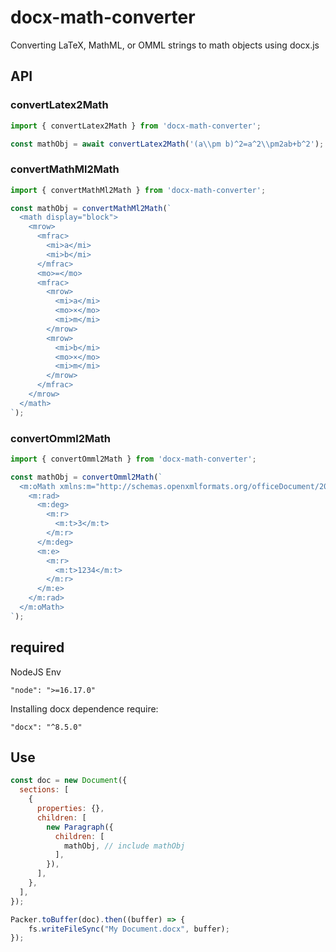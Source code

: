# docx-math-converter
Converting LaTeX, MathML, or OMML strings to math objects using docx.js

## API

### convertLatex2Math

```js
import { convertLatex2Math } from 'docx-math-converter';

const mathObj = await convertLatex2Math('(a\\pm b)^2=a^2\\pm2ab+b^2');
```

### convertMathMl2Math

```js
import { convertMathMl2Math } from 'docx-math-converter';

const mathObj = convertMathMl2Math(`
  <math display="block">
    <mrow>
      <mfrac>
        <mi>a</mi>
        <mi>b</mi>
      </mfrac>
      <mo>=</mo>
      <mfrac>
        <mrow>
          <mi>a</mi>
          <mo>×</mo>
          <mi>m</mi>
        </mrow>
        <mrow>
          <mi>b</mi>
          <mo>×</mo>
          <mi>m</mi>
        </mrow>
      </mfrac>
    </mrow>
  </math>
`);
```

### convertOmml2Math

```js
import { convertOmml2Math } from 'docx-math-converter';

const mathObj = convertOmml2Math(`
  <m:oMath xmlns:m="http://schemas.openxmlformats.org/officeDocument/2006/math">
    <m:rad>
      <m:deg>
        <m:r>
          <m:t>3</m:t>
        </m:r>
      </m:deg>
      <m:e>
        <m:r>
          <m:t>1234</m:t>
        </m:r>
      </m:e>
    </m:rad>
  </m:oMath>
`);
```

## required

NodeJS Env

```
"node": ">=16.17.0"
```

Installing docx dependence require:
```
"docx": "^8.5.0"
```

## Use

```js
const doc = new Document({
  sections: [
    {
      properties: {},
      children: [
        new Paragraph({
          children: [
            mathObj, // include mathObj
          ],
        }),
      ],
    },
  ],
});

Packer.toBuffer(doc).then((buffer) => {
    fs.writeFileSync("My Document.docx", buffer);
});
```